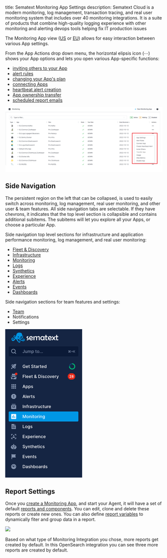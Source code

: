 title: Sematext Monitoring App Settings
description: Sematext Cloud is a modern monitoring, log management, transaction tracing, and real user monitoring system that includes over 40 monitoring integrations. It is a suite of products that combine high-quality logging experience with other monitoring and alerting devops tools helping fix IT production issues

The Monitoring App view ([US](https://apps.sematext.com/ui/monitoring) or [EU](https://apps.eu.sematext.com/ui/monitoring)) allows for easy interaction between various App settings.

From the App Actions drop down menu, the horizontal elipsis icon (⋯) shows your App options and lets you open various App-specific functions:

  - [inviting others to your App](https://sematext.com/docs/team/app-guests/)
  - [alert rules](../alerts)
  - [changing your App's plan](https://sematext.com/pricing/#infrastructure)
  - [connecting Apps](https://sematext.com/docs/guide/connected-apps/)
  - [heartbeat alert creation](https://sematext.com/docs/alerts/creating-heartbeat-alerts/)
  - [App ownership transfer](https://sematext.com/docs/team/transfer-apps/)
  - [scheduled report emails](https://sematext.com/docs/guide/scheduled-reports/)


![](../images/guide/monitoring/monitoring-app-actions.png)


## Side Navigation

The persistent region on the left that can be collapsed, is used to easily switch across monitoring, log management, real user monitoring, and other user & team features. All side navigation tabs are selectable. If they have chevrons, it indicates that the top level section is collapsible and contains additional subitems. The subitems will let you explore all your Apps, or choose a particular App.

Side navigation top level sections for infrastructure and application performance monitoring, log management, and real user monitoring:

- [Fleet & Discovery](https://sematext.com/docs/fleet/)
- [Infrastructure](https://sematext.com/docs/monitoring/infrastructure/)
- [Monitoring](https://sematext.com/docs/monitoring/)
- [Logs](https://sematext.com/docs/logs/)
- [Synthetics](https://sematext.com/docs/synthetics/)
- [Experience](https://sematext.com/docs/experience/)
- [Alerts](https://sematext.com/docs/alerts/)
- [Events](https://sematext.com/docs/events/)
- [Dashboards](https://sematext.com/docs/dashboards/)

Side navigation sections for team features and settings:

- [Team](https://sematext.com/docs/team/)
- Notifications
- Settings

![Sematext Monitoring App Sidenav](../images/monitoring/left-side-navigation.png)

## Report Settings

Once you [create a Monitoring App](https://sematext.com/docs/monitoring/quick-start/#creating-a-monitoring-app), and start your Agent, it will have a set of default [reports and components](https://sematext.com/docs/monitoring/reports-and-components/). You can edit, clone and delete these reports or create new ones. You can also define [report variables](https://sematext.com/docs/dashboards/report-variables/) to dynamically fiter and group data in a report.

![](../images/guide/monitoring/report-menu.png)

Based on what type of Monitoring Integration you chose, more reports get created by default. In this OpenSearch integration you can see three more reports are created by default.


